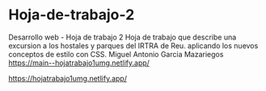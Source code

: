 # Hoja-de-trabajo-2
Desarrollo web - Hoja de trabajo 2
Hoja de trabajo que describe una excursion a los hostales y parques del IRTRA de Reu. aplicando los nuevos conceptos de estilo con CSS.
Miguel Antonio Garcia Mazariegos
https://main--hojatrabajo1umg.netlify.app/

https://hojatrabajo1umg.netlify.app/
